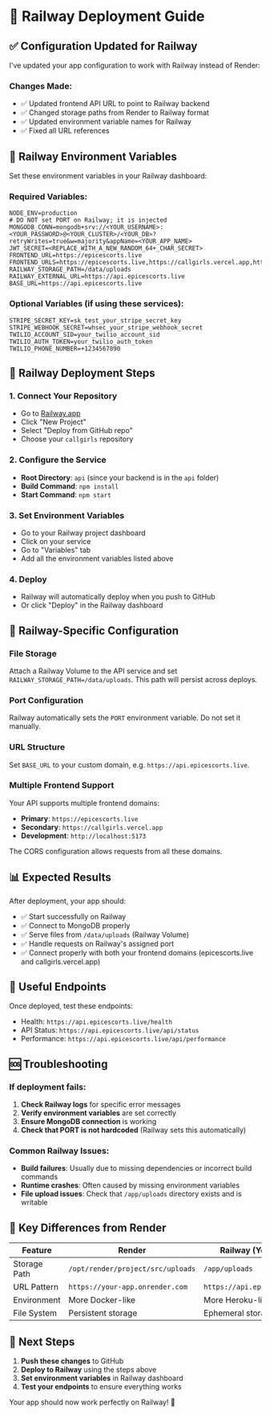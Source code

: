 # 🚂 Railway Deployment Guide

## ✅ Configuration Updated for Railway

I've updated your app configuration to work with Railway instead of Render:

### Changes Made:

- ✅ Updated frontend API URL to point to Railway backend
- ✅ Changed storage paths from Render to Railway format
- ✅ Updated environment variable names for Railway
- ✅ Fixed all URL references

## 🚂 Railway Environment Variables

Set these environment variables in your Railway dashboard:

### Required Variables:

```
NODE_ENV=production
# DO NOT set PORT on Railway; it is injected
MONGODB_CONN=mongodb+srv://<YOUR_USERNAME>:<YOUR_PASSWORD>@<YOUR_CLUSTER>/<YOUR_DB>?retryWrites=true&w=majority&appName=<YOUR_APP_NAME>
JWT_SECRET=<REPLACE_WITH_A_NEW_RANDOM_64+_CHAR_SECRET>
FRONTEND_URL=https://epicescorts.live
FRONTEND_URLS=https://epicescorts.live,https://callgirls.vercel.app,http://localhost:5173
RAILWAY_STORAGE_PATH=/data/uploads
RAILWAY_EXTERNAL_URL=https://api.epicescorts.live
BASE_URL=https://api.epicescorts.live
```

### Optional Variables (if using these services):

```
STRIPE_SECRET_KEY=sk_test_your_stripe_secret_key
STRIPE_WEBHOOK_SECRET=whsec_your_stripe_webhook_secret
TWILIO_ACCOUNT_SID=your_twilio_account_sid
TWILIO_AUTH_TOKEN=your_twilio_auth_token
TWILIO_PHONE_NUMBER=+1234567890
```

## 🚀 Railway Deployment Steps

### 1. Connect Your Repository

- Go to [Railway.app](https://railway.app)
- Click "New Project"
- Select "Deploy from GitHub repo"
- Choose your `callgirls` repository

### 2. Configure the Service

- **Root Directory**: `api` (since your backend is in the `api` folder)
- **Build Command**: `npm install`
- **Start Command**: `npm start`

### 3. Set Environment Variables

- Go to your Railway project dashboard
- Click on your service
- Go to "Variables" tab
- Add all the environment variables listed above

### 4. Deploy

- Railway will automatically deploy when you push to GitHub
- Or click "Deploy" in the Railway dashboard

## 🔧 Railway-Specific Configuration

### File Storage

Attach a Railway Volume to the API service and set `RAILWAY_STORAGE_PATH=/data/uploads`. This path will persist across deploys.

### Port Configuration

Railway automatically sets the `PORT` environment variable. Do not set it manually.

### URL Structure

Set `BASE_URL` to your custom domain, e.g. `https://api.epicescorts.live`.

### Multiple Frontend Support

Your API supports multiple frontend domains:

- **Primary**: `https://epicescorts.live`
- **Secondary**: `https://callgirls.vercel.app`
- **Development**: `http://localhost:5173`

The CORS configuration allows requests from all these domains.

## 📊 Expected Results

After deployment, your app should:

- ✅ Start successfully on Railway
- ✅ Connect to MongoDB properly
- ✅ Serve files from `/data/uploads` (Railway Volume)
- ✅ Handle requests on Railway's assigned port
- ✅ Connect properly with both your frontend domains (epicescorts.live and callgirls.vercel.app)

## 🔗 Useful Endpoints

Once deployed, test these endpoints:

- Health: `https://api.epicescorts.live/health`
- API Status: `https://api.epicescorts.live/api/status`
- Performance: `https://api.epicescorts.live/api/performance`

## 🆘 Troubleshooting

### If deployment fails:

1. **Check Railway logs** for specific error messages
2. **Verify environment variables** are set correctly
3. **Ensure MongoDB connection** is working
4. **Check that PORT is not hardcoded** (Railway sets this automatically)

### Common Railway Issues:

- **Build failures**: Usually due to missing dependencies or incorrect build commands
- **Runtime crashes**: Often caused by missing environment variables
- **File upload issues**: Check that `/app/uploads` directory exists and is writable

## 🎯 Key Differences from Render

| Feature      | Render                            | Railway (Your Setup)           |
| ------------ | --------------------------------- | ------------------------------ |
| Storage Path | `/opt/render/project/src/uploads` | `/app/uploads`                 |
| URL Pattern  | `https://your-app.onrender.com`   | `https://api.epicescorts.live` |
| Environment  | More Docker-like                  | More Heroku-like               |
| File System  | Persistent storage                | Ephemeral storage              |

## 🚀 Next Steps

1. **Push these changes** to GitHub
2. **Deploy to Railway** using the steps above
3. **Set environment variables** in Railway dashboard
4. **Test your endpoints** to ensure everything works

Your app should now work perfectly on Railway! 🚂
